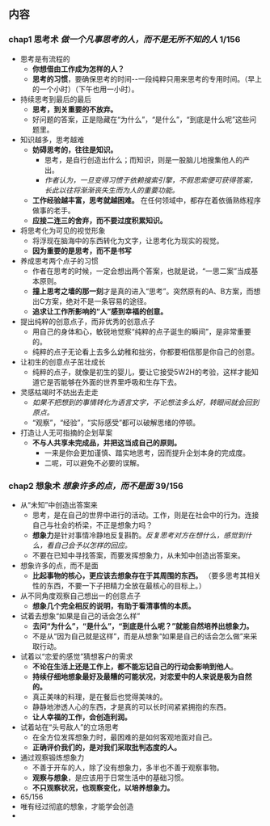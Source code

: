 

##  内容
###  chap1 思考术 *做一个凡事思考的人，而不是无所不知的人*  1/156
+ 思考是有流程的
    + **你想借由工作成为怎样的人？**
    + **思考的习惯**，要确保思考的时间--一段纯粹只用来思考的专用时间。（早上的一个小时）（下午也用一小时）。
+ 持续思考到最后的最后
    + **思考，到关重要的不放弃。**
    + 好问题的答案，正是隐藏在“为什么”，“是什么”，“到底是什么呢”这些问题里。
+ 知识越多，思考越难
    + **妨碍思考的，往往是知识。**
        + 思考，是自行创造出什么；而知识，则是一股脑儿地搜集他人的产出。
        + *作者认为，一旦变得习惯于依赖搜索引擎，不假思索便可获得答案，长此以往将渐渐丧失生而为人的重要功能。*
    + **工作经验越丰富，思考就越困难。** 在任何领域中，都存在着依循熟练程序做事的老手。
    + **应接二连三的舍弃，而不要过度积累知识。**
+ 将思考化为可见的视觉形象
    + 将浮现在脑海中的东西转化为文字，让思考化为现实的视觉。
    + **因为重要的是思考，而不是书写**
+ 养成思考两个点子的习惯
    + 作者在思考的时候，一定会想出两个答案，也就是说，“一思二案”当成基本原则。
    + **撞上思考之墙的那一刻**才是真的进入“思考”。突然原有的A、B方案，而想出C方案，绝对不是一条容易的途径。
    + **追求让工作所影响的“人”感到幸福的创意。**
+ 提出纯粹的创意点子，而非优秀的创意点子
    + 用自己的身体和心，敏锐地觉察“纯粹的点子诞生的瞬间”，是非常重要的。
    + 纯粹的点子无论看上去多么幼稚和拙劣，你都要相信那是你自己的创意。
+ 让初生的创意点子茁壮成长
    + 纯粹的点子，就像是初生的婴儿，要让它接受5W2H的考验，这样才能知道它是否能够在外面的世界里呼吸和生存下去。
+ 灵感枯竭时不妨出去走走
    + *如果不把想到的事情转化为语言文字，不论想法多么好，转眼间就会回到原点。*
    + “观察”，“经验”，“实际感受”都可以破解思绪的停顿。
+ 打造让人无可指摘的企划草案
    + **不与人共享未完成品，并把这当成自己的原则。**
        + 一来是你会更加谨慎、踏实地思考，因而提升企划本身的完成度。
        + 二呢，可以避免不必要的误解。

###  chap2 想象术 *想象许多的点，而不是面*  39/156
+ 从“未知”中创造出答案来
    + 思考，是在自己的世界中进行的活动。工作，则是在社会中的行为。连接自己与社会的桥梁，不正是想象力吗？
    + **想象力**是针对事情冷静地反复斟酌。*反复思考对方在想什么，感觉到什么，看自己会予以怎样的回应。*
    + 不要在已知中寻找答案，而要发挥想象力，从未知中创造出答案来。
+ 想象许多的点，而不是面
    + **比起事物的核心，更应该去想象存在于其周围的东西。**  （要多思考其相关性的东西，不要一下子把精力全放在最核心的目标上。）
+ 从不同角度观察自己想出一的创意点子
    + **想象几个完全相反的说明，有助于看清事情的本质。**
+ 试着去想象“如果是自己的话会怎么样”
    + **去问“为什么”，“是什么”，“到底是什么呢？”就能自然培养出想象力。**
    + 不是从“因为自己就是这样”，而是从想象“如果是自己的话会怎么做”来采取行动。
+ 试着以“恋爱的感觉”猜想客户的需求
    + **不论在生活上还是工作上，都不能忘记自己的行动会影响到他人**。
    + **持续仔细地想象最好及最糟的可能状况，对恋爱中的人来说是极为自然的。**
    + 真正美味的料理，是在餐后也觉得美味的。
    + 静静地渗透人心的东西，才是真的可以长时间紧紧拥抱的东西。
    + **让人幸福的工作，会创造利润。**
+ 试着站在“头号敌人”的立场思考
    + 在全方位发挥想象力时，最困难的是如何客观地面对自己。
    + **正确评价我们的，是对我们采取批判态度的人。**
+ 通过观察锻炼想象力
    + 不善于开车的人，除了没有想象力，多半也不善于观察事物。
    + **观察与想象**，是应该用于日常生活中的基础习惯。
    + **不只观察状况，也观察变化，以培养想象力。**
+ 65/156
+ 唯有经过彻底的想象，才能学会创造
+ 